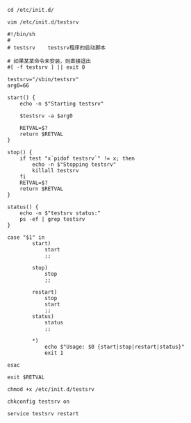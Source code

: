 
    cd /etc/init.d/

    vim /etc/init.d/testsrv

```shell
#!/bin/sh
#
# testsrv    testsrv程序的启动脚本

# 如果某某命令未安装，则直接退出
#[ -f testsrv ] || exit 0

testsrv="/sbin/testsrv"
arg0=66

start() {
    echo -n $"Starting testsrv"
    
    $testsrv -a $arg0

    RETVAL=$?
    return $RETVAL
}

stop() {
    if test "x`pidof testsrv`" != x; then
        echo -n $"Stopping testsrv"
        killall testsrv
    fi
    RETVAL=$?
    return $RETVAL
}

status() {
    echo -n $"testsrv status:"
    ps -ef | grep testsrv
}

case "$1" in
        start)
            start
            ;;

        stop)
            stop
            ;;

        restart)
            stop
            start
            ;;
        status)
            status
            ;;

        *)
            echo $"Usage: $0 {start|stop|restart|status}"
            exit 1

esac

exit $RETVAL
```

    chmod +x /etc/init.d/testsrv

    chkconfig testsrv on

    service testsrv restart
